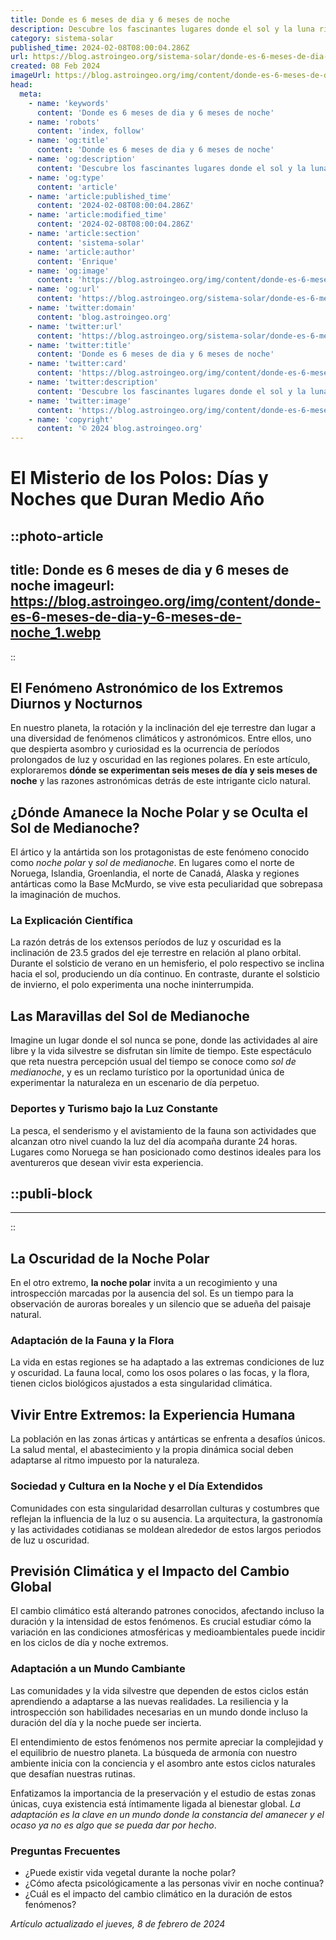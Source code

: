 ```yaml
---
title: Donde es 6 meses de dia y 6 meses de noche
description: Descubre los fascinantes lugares donde el sol y la luna rigen el cielo con ciclos de 6 meses. Explora este fenómeno único.
category: sistema-solar
published_time: 2024-02-08T08:00:04.286Z
url: https://blog.astroingeo.org/sistema-solar/donde-es-6-meses-de-dia-y-6-meses-de-noche
created: 08 Feb 2024
imageUrl: https://blog.astroingeo.org/img/content/donde-es-6-meses-de-dia-y-6-meses-de-noche_1.webp
head:
  meta:
    - name: 'keywords'
      content: 'Donde es 6 meses de dia y 6 meses de noche'
    - name: 'robots'
      content: 'index, follow'
    - name: 'og:title'
      content: 'Donde es 6 meses de dia y 6 meses de noche'
    - name: 'og:description'
      content: 'Descubre los fascinantes lugares donde el sol y la luna rigen el cielo con ciclos de 6 meses. Explora este fenómeno único.'
    - name: 'og:type'
      content: 'article'
    - name: 'article:published_time'
      content: '2024-02-08T08:00:04.286Z'
    - name: 'article:modified_time'
      content: '2024-02-08T08:00:04.286Z'
    - name: 'article:section'
      content: 'sistema-solar'
    - name: 'article:author'
      content: 'Enrique'
    - name: 'og:image'
      content: 'https://blog.astroingeo.org/img/content/donde-es-6-meses-de-dia-y-6-meses-de-noche_1.webp'
    - name: 'og:url'
      content: 'https://blog.astroingeo.org/sistema-solar/donde-es-6-meses-de-dia-y-6-meses-de-noche'
    - name: 'twitter:domain'
      content: 'blog.astroingeo.org'
    - name: 'twitter:url'
      content: 'https://blog.astroingeo.org/sistema-solar/donde-es-6-meses-de-dia-y-6-meses-de-noche'
    - name: 'twitter:title'
      content: 'Donde es 6 meses de dia y 6 meses de noche'
    - name: 'twitter:card'
      content: 'https://blog.astroingeo.org/img/content/donde-es-6-meses-de-dia-y-6-meses-de-noche_1.webp'
    - name: 'twitter:description'
      content: 'Descubre los fascinantes lugares donde el sol y la luna rigen el cielo con ciclos de 6 meses. Explora este fenómeno único.'
    - name: 'twitter:image'
      content: 'https://blog.astroingeo.org/img/content/donde-es-6-meses-de-dia-y-6-meses-de-noche_1.webp'
    - name: 'copyright'
      content: '© 2024 blog.astroingeo.org'
---
```

# El Misterio de los Polos: Días y Noches que Duran Medio Año


::photo-article
---
title: Donde es 6 meses de dia y 6 meses de noche
imageurl: https://blog.astroingeo.org/img/content/donde-es-6-meses-de-dia-y-6-meses-de-noche_1.webp
---
::


## El Fenómeno Astronómico de los Extremos Diurnos y Nocturnos

En nuestro planeta, la rotación y la inclinación del eje terrestre dan lugar a una diversidad de fenómenos climáticos y astronómicos. Entre ellos, uno que despierta asombro y curiosidad es la ocurrencia de períodos prolongados de luz y oscuridad en las regiones polares. En este artículo, exploraremos **dónde se experimentan seis meses de día y seis meses de noche** y las razones astronómicas detrás de este intrigante ciclo natural.

## ¿Dónde Amanece la Noche Polar y se Oculta el Sol de Medianoche?

El ártico y la antártida son los protagonistas de este fenómeno conocido como *noche polar* y *sol de medianoche*. En lugares como el norte de Noruega, Islandia, Groenlandia, el norte de Canadá, Alaska y regiones antárticas como la Base McMurdo, se vive esta peculiaridad que sobrepasa la imaginación de muchos.

### La Explicación Científica

La razón detrás de los extensos períodos de luz y oscuridad es la inclinación de 23.5 grados del eje terrestre en relación al plano orbital. Durante el solsticio de verano en un hemisferio, el polo respectivo se inclina hacia el sol, produciendo un día continuo. En contraste, durante el solsticio de invierno, el polo experimenta una noche ininterrumpida.

## Las Maravillas del Sol de Medianoche

Imagine un lugar donde el sol nunca se pone, donde las actividades al aire libre y la vida silvestre se disfrutan sin límite de tiempo. Este espectáculo que reta nuestra percepción usual del tiempo se conoce como *sol de medianoche*, y es un reclamo turístico por la oportunidad única de experimentar la naturaleza en un escenario de día perpetuo.

### Deportes y Turismo bajo la Luz Constante

La pesca, el senderismo y el avistamiento de la fauna son actividades que alcanzan otro nivel cuando la luz del día acompaña durante 24 horas. Lugares como Noruega se han posicionado como destinos ideales para los aventureros que desean vivir esta experiencia.


  ::publi-block
  ---
  ---
  ::
  
  
## La Oscuridad de la Noche Polar

En el otro extremo, **la noche polar** invita a un recogimiento y una introspección marcadas por la ausencia del sol. Es un tiempo para la observación de auroras boreales y un silencio que se adueña del paisaje natural.

### Adaptación de la Fauna y la Flora

La vida en estas regiones se ha adaptado a las extremas condiciones de luz y oscuridad. La fauna local, como los osos polares o las focas, y la flora, tienen ciclos biológicos ajustados a esta singularidad climática.

## Vivir Entre Extremos: la Experiencia Humana

La población en las zonas árticas y antárticas se enfrenta a desafíos únicos. La salud mental, el abastecimiento y la propia dinámica social deben adaptarse al ritmo impuesto por la naturaleza.

### Sociedad y Cultura en la Noche y el Día Extendidos

Comunidades con esta singularidad desarrollan culturas y costumbres que reflejan la influencia de la luz o su ausencia. La arquitectura, la gastronomía y las actividades cotidianas se moldean alrededor de estos largos periodos de luz u oscuridad.

## Previsión Climática y el Impacto del Cambio Global

El cambio climático está alterando patrones conocidos, afectando incluso la duración y la intensidad de estos fenómenos. Es crucial estudiar cómo la variación en las condiciones atmosféricas y medioambientales puede incidir en los ciclos de día y noche extremos.

### Adaptación a un Mundo Cambiante

Las comunidades y la vida silvestre que dependen de estos ciclos están aprendiendo a adaptarse a las nuevas realidades. La resiliencia y la introspección son habilidades necesarias en un mundo donde incluso la duración del día y la noche puede ser incierta.

El entendimiento de estos fenómenos nos permite apreciar la complejidad y el equilibrio de nuestro planeta. La búsqueda de armonía con nuestro ambiente inicia con la conciencia y el asombro ante estos ciclos naturales que desafían nuestras rutinas.

Enfatizamos la importancia de la preservación y el estudio de estas zonas únicas, cuya existencia está íntimamente ligada al bienestar global. *La adaptación es la clave en un mundo donde la constancia del amanecer y el ocaso ya no es algo que se pueda dar por hecho*.

### Preguntas Frecuentes

- ¿Puede existir vida vegetal durante la noche polar?
- ¿Cómo afecta psicológicamente a las personas vivir en noche continua?
- ¿Cuál es el impacto del cambio climático en la duración de estos fenómenos?

_Artículo actualizado el jueves, 8 de febrero de 2024_